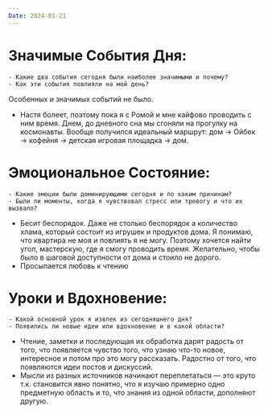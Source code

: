 ```yaml
---
Date: 2024-01-21
---
```


# **Значимые События Дня:**
```
- Какие два события сегодня были наиболее значимыми и почему?
- Как эти события повлияли на мой день?
```

Особенных и значимых событий не было. 
- Настя болеет, поэтому пока я с Ромой и мне кайфово проводить с ним время. Днем, до дневного сна мы сгоняли на прогулку на космонавты. Вообще получился идеальный маршрут: дом → Ойбек → кофейня → детская игровая площадка → дом.

#  **Эмоциональное Состояние:**
```
- Какие эмоции были доминирующими сегодня и по каким причинам?
- Были ли моменты, когда я чувствовал стресс или тревогу и что их вызвало?
```

- Бесит беспорядок. Даже не столько беспорядок а количество хлама, который состоит из игрушек и продуктов дома. Я понимаю, что квартира не моя и повлиять я не могу. Поэтому хочется найти угол, мастерскую, где я смогу проводить время. Желательно, чтобы было в шаговой доступности от дома и стоило не дорого. 
- Просыпается любовь к чтению
# Уроки и Вдохновение:
```
- Какой основной урок я извлек из сегодняшнего дня?
- Появились ли новые идеи или вдохновение и в какой области?
```

- Чтение, заметки и последующая их обработка дарят радость от того, что появляется чувство того, что узнаю что-то новое, интересное и потом про это могу рассказать. Радостно от того, что появляются идеи постов и дискуссий. 
- Мысли из разных источников начинают переплетаться — это круто т.к. становится явно понятно, что я изучаю примерно одно предметную область и то, что знания из одной области, дополняют другую. 


